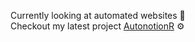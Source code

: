 Currently looking at automated websites 🙈
</br>
Checkout my latest project [AutonotionR](https://github.com/CuriousR82/AutonotionR) :gear:

<!--
**CuriousR82/CuriousR82** is a ✨ _special_ ✨ repository because its `README.md` (this file) appears on your GitHub profile.

Here are some ideas to get you started:

- 🔭 I’m currently working on ...
- 🌱 I’m currently learning ...
- 👯 I’m looking to collaborate on ...
- 🤔 I’m looking for help with ...
- 💬 Ask me about ...
- 📫 How to reach me: ...
- 😄 Pronouns: ...
- ⚡ Fun fact: ...
-->

